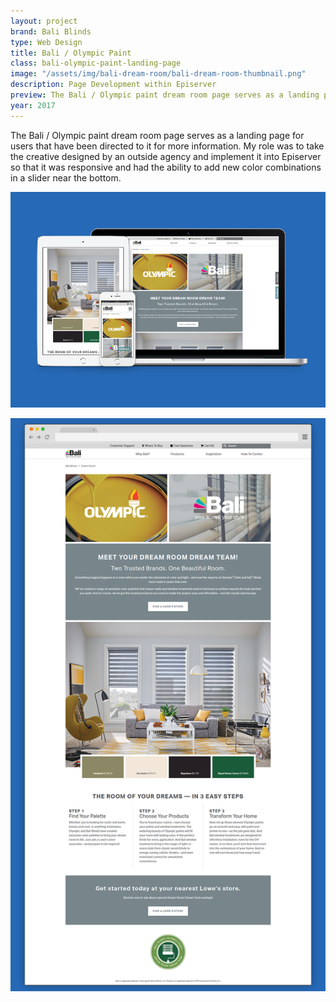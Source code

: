 ```yaml
---
layout: project
brand: Bali Blinds
type: Web Design
title: Bali / Olympic Paint
class: bali-olympic-paint-landing-page
image: "/assets/img/bali-dream-room/bali-dream-room-thumbnail.png"
description: Page Development within Episerver
preview: The Bali / Olympic paint dream room page serves as a landing page for users that have been directed to it for more information.
year: 2017
---
```


The Bali / Olympic paint dream room page serves as a landing page for users that have been directed to it for more information. My role was to take the creative designed by an outside agency and implement it into Episerver so that it was responsive and had the ability to add new color combinations in a slider near the bottom.

![all layouts](../assets/img/bali-dream-room/dream-room-devices.png)

![dream room page](../assets/img/bali-dream-room/bali-dream-room-page.png)
